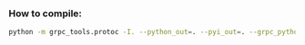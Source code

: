 ### How to compile:
```bash
python -m grpc_tools.protoc -I. --python_out=. --pyi_out=. --grpc_python_out=. grpc_communicator.proto
```
